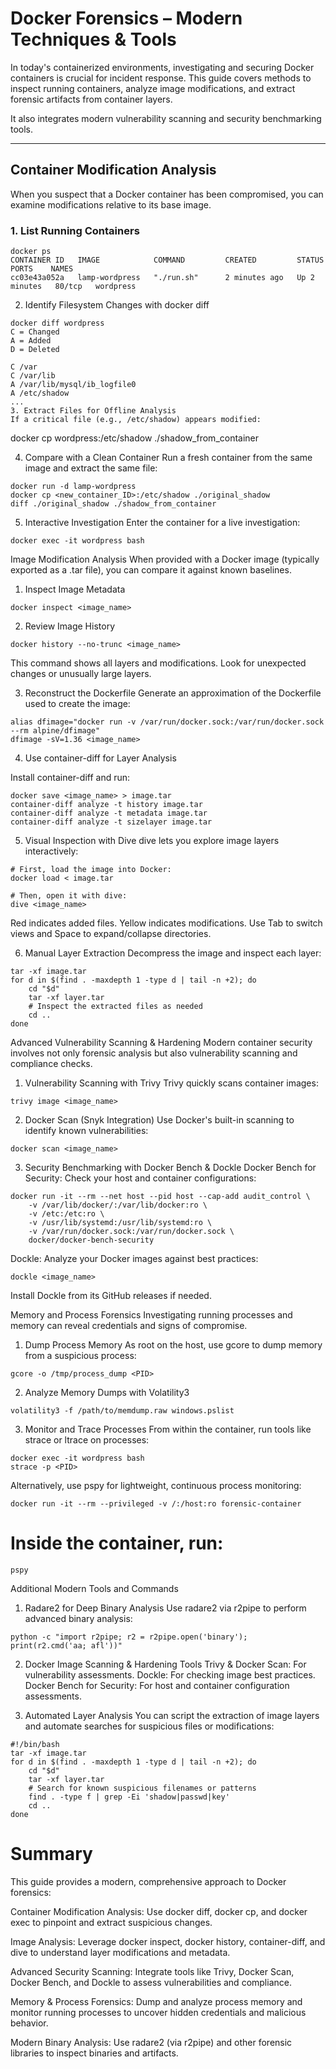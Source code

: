 # Docker Forensics – Modern Techniques & Tools

In today's containerized environments, investigating and securing Docker containers is crucial for incident response. 
This guide covers methods to inspect running containers, analyze image modifications, and extract forensic artifacts from container layers. 

It also integrates modern vulnerability scanning and security benchmarking tools.

---

## Container Modification Analysis

When you suspect that a Docker container has been compromised, you can examine modifications relative to its base image.

### 1. List Running Containers

```
docker ps 
CONTAINER ID   IMAGE            COMMAND         CREATED         STATUS         PORTS    NAMES
cc03e43a052a   lamp-wordpress   "./run.sh"      2 minutes ago   Up 2 minutes   80/tcp   wordpress
```
2. Identify Filesystem Changes with docker diff
```
docker diff wordpress
C = Changed
A = Added
D = Deleted

C /var
C /var/lib
A /var/lib/mysql/ib_logfile0
A /etc/shadow
...
3. Extract Files for Offline Analysis
If a critical file (e.g., /etc/shadow) appears modified:
```
docker cp wordpress:/etc/shadow ./shadow_from_container


4. Compare with a Clean Container
Run a fresh container from the same image and extract the same file:

```
docker run -d lamp-wordpress
docker cp <new_container_ID>:/etc/shadow ./original_shadow
diff ./original_shadow ./shadow_from_container
```

5. Interactive Investigation
Enter the container for a live investigation:
```
docker exec -it wordpress bash
```
Image Modification Analysis
When provided with a Docker image (typically exported as a .tar file), you can compare it against known baselines.

1. Inspect Image Metadata

```
docker inspect <image_name>
```

2. Review Image History
```
docker history --no-trunc <image_name>
```
This command shows all layers and modifications. Look for unexpected changes or unusually large layers.

3. Reconstruct the Dockerfile
Generate an approximation of the Dockerfile used to create the image:
```
alias dfimage="docker run -v /var/run/docker.sock:/var/run/docker.sock --rm alpine/dfimage"
dfimage -sV=1.36 <image_name>
```
4. Use container-diff for Layer Analysis

Install container-diff and run:

```
docker save <image_name> > image.tar
container-diff analyze -t history image.tar
container-diff analyze -t metadata image.tar
container-diff analyze -t sizelayer image.tar
```


5. Visual Inspection with Dive
dive lets you explore image layers interactively:

```
# First, load the image into Docker:
docker load < image.tar

# Then, open it with dive:
dive <image_name>
```

Red indicates added files.
Yellow indicates modifications.
Use Tab to switch views and Space to expand/collapse directories.


6. Manual Layer Extraction
Decompress the image and inspect each layer:

```
tar -xf image.tar
for d in $(find . -maxdepth 1 -type d | tail -n +2); do
    cd "$d"
    tar -xf layer.tar
    # Inspect the extracted files as needed
    cd ..
done
```


Advanced Vulnerability Scanning & Hardening
Modern container security involves not only forensic analysis but also vulnerability scanning and compliance checks.

1. Vulnerability Scanning with Trivy
Trivy quickly scans container images:

```
trivy image <image_name>
```

2. Docker Scan (Snyk Integration)
Use Docker's built-in scanning to identify known vulnerabilities:

```
docker scan <image_name>
```


3. Security Benchmarking with Docker Bench & Dockle
Docker Bench for Security: Check your host and container configurations:
```
docker run -it --rm --net host --pid host --cap-add audit_control \
    -v /var/lib/docker/:/var/lib/docker:ro \
    -v /etc:/etc:ro \
    -v /usr/lib/systemd:/usr/lib/systemd:ro \
    -v /var/run/docker.sock:/var/run/docker.sock \
    docker/docker-bench-security
```

Dockle: Analyze your Docker images against best practices:

```
dockle <image_name>
```

Install Dockle from its GitHub releases if needed.

Memory and Process Forensics
Investigating running processes and memory can reveal credentials and signs of compromise.

1. Dump Process Memory
As root on the host, use gcore to dump memory from a suspicious process:

```
gcore -o /tmp/process_dump <PID>
```

2. Analyze Memory Dumps with Volatility3

```
volatility3 -f /path/to/memdump.raw windows.pslist
```

3. Monitor and Trace Processes
From within the container, run tools like strace or ltrace on processes:

```
docker exec -it wordpress bash
strace -p <PID>
```

Alternatively, use pspy for lightweight, continuous process monitoring:

```
docker run -it --rm --privileged -v /:/host:ro forensic-container
```

# Inside the container, run:
```
pspy
```

Additional Modern Tools and Commands
1. Radare2 for Deep Binary Analysis
Use radare2 via r2pipe to perform advanced binary analysis:
```
python -c "import r2pipe; r2 = r2pipe.open('binary'); print(r2.cmd('aa; afl'))"
```

2. Docker Image Scanning & Hardening Tools
Trivy & Docker Scan: For vulnerability assessments.
Dockle: For checking image best practices.
Docker Bench for Security: For host and container configuration assessments.


4. Automated Layer Analysis
You can script the extraction of image layers and automate searches for suspicious files or modifications:

```
#!/bin/bash
tar -xf image.tar
for d in $(find . -maxdepth 1 -type d | tail -n +2); do
    cd "$d"
    tar -xf layer.tar
    # Search for known suspicious filenames or patterns
    find . -type f | grep -Ei 'shadow|passwd|key'
    cd ..
done
```

# Summary
This guide provides a modern, comprehensive approach to Docker forensics:

Container Modification Analysis:
Use docker diff, docker cp, and docker exec to pinpoint and extract suspicious changes.

Image Analysis:
Leverage docker inspect, docker history, container-diff, and dive to understand layer modifications and metadata.

Advanced Security Scanning:
Integrate tools like Trivy, Docker Scan, Docker Bench, and Dockle to assess vulnerabilities and compliance.

Memory & Process Forensics:
Dump and analyze process memory and monitor running processes to uncover hidden credentials and malicious behavior.

Modern Binary Analysis:
Use radare2 (via r2pipe) and other forensic libraries to inspect binaries and artifacts.


